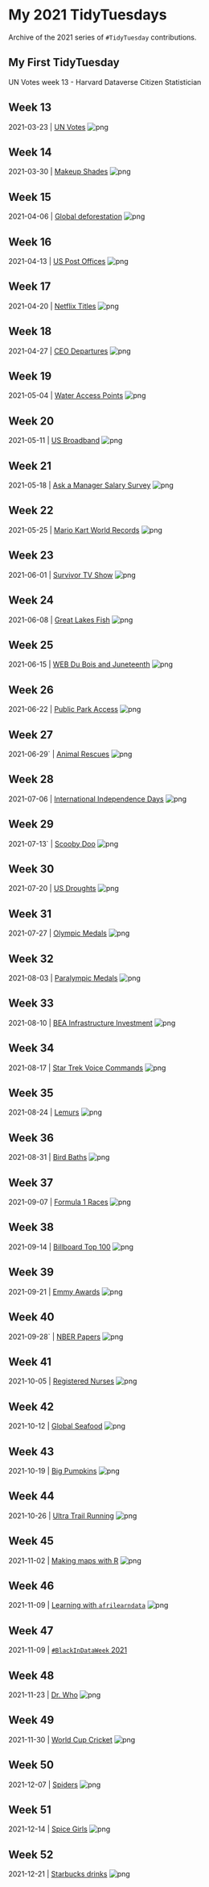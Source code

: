# My 2021 TidyTuesdays

Archive of the 2021 series of `#TidyTuesday` contributions.

## My First TidyTuesday
UN Votes week 13 - Harvard Dataverse	Citizen Statistician


## Week 13 

2021-03-23 | [UN Votes](https://github.com/rfordatascience/tidytuesday/blob/master/data/2021/2021-03-23/readme.md) 
![png](w13/UN_votes_W13.png) 

## Week 14 

2021-03-30 | [Makeup Shades](https://github.com/rfordatascience/tidytuesday/blob/master/data/2021/2021-03-30/readme.md) 
![png](w14/The_Pudding_plot_w14.png) 

## Week 15 
2021-04-06 | [Global deforestation](https://github.com/rfordatascience/tidytuesday/blob/master/data/2021/2021-04-06/readme.md) 
![png](w15/tidytuesday_slope.png) 

## Week 16 
2021-04-13 | [US Post Offices](https://github.com/rfordatascience/tidytuesday/blob/master/data/2021/2021-04-13/readme.md) 
![png](w16/US_Post_office_space.png) 

## Week 17 
2021-04-20 | [Netflix Titles](https://github.com/rfordatascience/tidytuesday/blob/master/data/2021/2021-04-20/readme.md) 
![png](w17/tidytuesday_NETFLIX.png) 

## Week 18 
2021-04-27 | [CEO Departures](https://github.com/rfordatascience/tidytuesday/blob/master/data/2021/2021-04-27/readme.md) 
![png](w18/tidytuesday_Departures.png)

## Week 19 
2021-05-04 | [Water Access Points](https://github.com/rfordatascience/tidytuesday/blob/master/data/2021/2021-05-04/readme.md) 
![png](w19/tidytuesday_Water.png) 

## Week 20 
2021-05-11 | [US Broadband](https://github.com/rfordatascience/tidytuesday/blob/master/data/2021/2021-05-11/readme.md) 
![png](w20/alaska_map.png)

## Week 21 
2021-05-18 | [Ask a Manager Salary Survey](https://github.com/rfordatascience/tidytuesday/blob/master/data/2021/2021-05-18/readme.md) 
![png](w21/tidytuesday_Ask_a_manager_survey.png)

## Week 22 
2021-05-25 | [Mario Kart World Records](https://github.com/rfordatascience/tidytuesday/blob/master/data/2021/2021-05-25/readme.md) 
![png](w22/w22_supermario.png)

## Week 23 
2021-06-01 | [Survivor TV Show](https://github.com/rfordatascience/tidytuesday/blob/master/data/2021/2021-06-01/readme.md) 
![png](w23/w23_survivor.png)

## Week 24 
2021-06-08 | [Great Lakes Fish](https://github.com/rfordatascience/tidytuesday/blob/master/data/2021/2021-06-08/readme.md) 
![png](w24/w24_fisheries.png)

## Week 25 
2021-06-15 | [WEB Du Bois and Juneteenth](https://github.com/rfordatascience/tidytuesday/blob/master/data/2021/2021-06-15/readme.md) 
![png](w25/w25_tweets.png)

## Week 26 
2021-06-22 | [Public Park Access](https://github.com/rfordatascience/tidytuesday/blob/master/data/2021/2021-06-122/readme.md) 
![png](w26/w26_parks.png)

## Week 27 
2021-06-29` | [Animal Rescues](https://github.com/rfordatascience/tidytuesday/blob/master/data/2021/2021-06-29/readme.md) 
![png](w27/w27_animals.png)

## Week 28 
2021-07-06 | [International Independence Days](https://github.com/rfordatascience/tidytuesday/blob/master/data/2021/2021-07-06/readme.md) 
![png](w28/w28_independence_days.png)

## Week 29 
2021-07-13` | [Scooby Doo](https://github.com/rfordatascience/tidytuesday/blob/master/data/2021/2021-07-13/readme.md) 
![png](w29/w29_scoobydoo.png)

## Week 30 
2021-07-20 | [US Droughts](https://github.com/rfordatascience/tidytuesday/blob/master/data/2021/2021-07-20/readme.md) 
![png](w30/w30_drought.png)

## Week 31 
2021-07-27 | [Olympic Medals](https://github.com/rfordatascience/tidytuesday/blob/master/data/2021/2021-07-27/readme.md) 
![png](w31/w31_olympics.png)

## Week 32 
2021-08-03 | [Paralympic Medals](https://github.com/rfordatascience/tidytuesday/blob/master/data/2021/2021-08-03/readme.md) 
![png](w32/w32_paralympic.png)

## Week 33 
2021-08-10 | [BEA Infrastructure Investment](https://github.com/rfordatascience/tidytuesday/blob/master/data/2021/2021-08-10/readme.md) 
![png](w33/w33_bea2.png)

## Week 34 
2021-08-17 | [Star Trek Voice Commands](https://github.com/rfordatascience/tidytuesday/blob/master/data/2021/2021-08-17/readme.md) 
![png](w34/w34_star_trek.png)

## Week 35 
2021-08-24 | [Lemurs](https://github.com/rfordatascience/tidytuesday/blob/master/data/2021/2021-08-24/readme.md) 
![png](w35/w35_lemurs.png)

## Week 36 
2021-08-31 | [Bird Baths](https://github.com/rfordatascience/tidytuesday/blob/master/data/2021/2021-08-31/readme.md) 
![png](w36/w36_bird_baths.png)

## Week 37 
2021-09-07 | [Formula 1 Races](https://github.com/rfordatascience/tidytuesday/blob/master/data/2021/2021-09-07/readme.md) 
![png](w37/w37_formula1.png)

## Week 38 
2021-09-14 | [Billboard Top 100](dhttps://github.com/rfordatascience/tidytuesday/blob/master/data/2021/2021-09-14/readme.md) 
![png](w38/w38_billboard.png)

## Week 39 
2021-09-21 | [Emmy Awards](https://github.com/rfordatascience/tidytuesday/blob/master/data/2021/2021-09-21/readme.md) 
![png](w39/w39_nominees.png)

## Week 40 
2021-09-28` | [NBER Papers](https://github.com/rfordatascience/tidytuesday/blob/master/data/2021/2021-09-28/readme.md) 
![png](w40/w40_ep.png)

## Week 41 
2021-10-05 | [Registered Nurses](https://github.com/rfordatascience/tidytuesday/blob/master/data/2021/2021-10-05/readme.md) 
![png](w41/w41_nurses.png)

## Week 42 
2021-10-12 | [Global Seafood](https://github.com/rfordatascience/tidytuesday/blob/master/data/2021/2021-10-12/readme.md) 
![png](w42/w42_seafood.png)

## Week 43 
2021-10-19 | [Big Pumpkins](https://github.com/rfordatascience/tidytuesday/blob/master/data/2021/2021-10-19/readme.md) 
![png](w43/pumpkins.png)

## Week 44 
2021-10-26 | [Ultra Trail Running](https://github.com/rfordatascience/tidytuesday/blob/master/data/2021/2021-10-26/readme.md) 
![png](w44/w44_flagrunners.png)

## Week 45 
2021-11-02 | [Making maps with R](https://github.com/rfordatascience/tidytuesday/blob/master/data/2021/2021-11-02/readme.md) 
![png](w45/green.png)

## Week 46
2021-11-09 | [Learning with `afrilearndata`](https://github.com/rfordatascience/tidytuesday/blob/master/data/2021/2021-11-09/readme.md) 
![png](w46/raster2.png)

## Week 47
2021-11-09 | [`#BlackInDataWeek` 2021](https://github.com/rfordatascience/tidytuesday/blob/master/data/2021/2021-11-16/readme.md) 

## Week 48
2021-11-23 | [Dr. Who](dhttps://github.com/rfordatascience/tidytuesday/blob/master/data/2021/2021-11-23/readme.md)
![png](w48/dr_who2.png)

## Week 49
2021-11-30 | [World Cup Cricket](https://github.com/rfordatascience/tidytuesday/blob/master/data/2021/2021-11-30/readme.md)
![png](w49/cricket.png)

## Week 50
2021-12-07 | [Spiders](https://github.com/rfordatascience/tidytuesday/blob/master/data/2021/2021-12-07/readme.md)
![png](w50/spiders2.png)

## Week 51
2021-12-14 | [Spice Girls](https://github.com/rfordatascience/tidytuesday/blob/master/data/2021/2021-12-14/readme.md) 
![png](w51/spicegirls.png)

## Week 52
2021-12-21 | [Starbucks drinks](https://github.com/rfordatascience/tidytuesday/blob/master/data/2021/2021-12-21/readme.md) 
![png](w52/starbucks.png)

